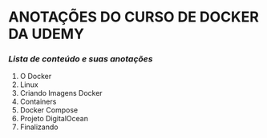# **ANOTAÇÕES DO CURSO DE DOCKER DA UDEMY**

### *Lista de conteúdo e suas anotações*

1. O Docker
2. Linux
3. Criando Imagens Docker
4. Containers
5. Docker Compose
6. Projeto DigitalOcean
7. Finalizando
   
